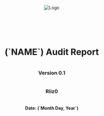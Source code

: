 <!DOCTYPE html>
<html>
<head>
<style>
    .full-page {
        width:  100%;
        height:  100vh; /* This will make the div take up the full viewport height */
        display: flex;
        flex-direction: column;
        justify-content: center;
        align-items: center;
    }
    .full-page img {
        max-width:  200;
        max-height:  200;
        margin-bottom: 5rem;
    }
    .full-page div{
        display: flex;
        flex-direction: column;
        justify-content: center;
        align-items: center;
    }
</style>
</head>
<body>
<div class="full-page">
    <img src="./501stAudits.png" alt="Logo">
    <div>
    <h1> (`NAME`) Audit Report</h1>
    <h3>Version 0.1</h2>
    <h3>Riiz0</h3>
    <h4>Date: (`Month Day, Year`)</h4>
    </div>
    
</div>

</body>
</html>

<!-- report starts here! -->
# `<Name> Audit Report`

Prepared by:
- Shawn Rizo

Lead Auditor(s):
- Shawn Rizo

Assisting Auditors:
- None

<div style="page-break-after: always;"></div>

# Table of Contents
- [`<Name> Audit Report`](#name-audit-report)
- [Table of Contents](#table-of-contents)
- [About Shawn Rizo](#about-shawn-rizo)
- [Disclaimer](#disclaimer)
- [Risk Classification](#risk-classification)
- [Audit Details](#audit-details)
  - [Scope](#scope)
- [Protocol Summary](#protocol-summary)
  - [Roles](#roles)
- [Executive Summary](#executive-summary)
  - [Issues found](#issues-found)
- [Findings](#findings)
  - [Critical](#critical)
    - [\[C-1\] `<Title>&<What it does>`](#c-1-titlewhat-it-does)
- [Findings](#findings-1)
  - [High](#high)
    - [\[H-1\] `<Title>&<What it does>`](#h-1-titlewhat-it-does)
  - [Medium](#medium)
    - [\[M-1\] `<Title>&<What it does>`](#m-1-titlewhat-it-does)
  - [Low](#low)
    - [\[L-1\] `<Title>&<What it does>`](#l-1-titlewhat-it-does)
  - [Informational](#informational)
    - [\[I-1\] `<Title>&<What it does>`](#i-1-titlewhat-it-does)
  - [Gas](#gas)
    - [\[G-1\] `<Title>&<What it does>`](#g-1-titlewhat-it-does)

<div style="page-break-after: always;"></div>


# About Shawn Rizo

I am a seasoned Smart Contract Engineer, adept at utilizing agile methodologies to deliver comprehensive insights and high-level overviews of blockchain projects. Specialized in developing and deploying decentralized applications (DApps) on Ethereum and EVM compatible chains. Expertise in Solidity, and security auditing, leading to a significant reduction in vulnerabilities through the strategic use of Foundry and Security Tools like Slither and Aderyn.

# Disclaimer

The Riiz0 team makes all effort to find as many vulnerabilities in the code in the given time period, but holds no responsibilities for the the findings provided in this document. A security audit by the team is not an endorsement of the underlying business or product. The audit was time-boxed and the review of the code was solely on the security aspects of the solidity implementation of the contracts.

# Risk Classification

|            |        | Impact |        |     |
| ---------- | ------ | ------ | ------ | --- |
|            |        | High   | Medium | Low |
|            | High   | H      | H/M    | M   |
| Likelihood | Medium | H/M    | M      | M/L |
|            | Low    | M      | M/L    | L   |

We use the [CodeHawks](https://docs.codehawks.com/hawks-auditors/how-to-evaluate-a-finding-severity) severity matrix to determine severity. See the documentation for more details.

# Audit Details 

The findings described in this document correspond the following commit hash:
```
```

## Scope 

```
```

# Protocol Summary 

<`Short Summary`>

## Roles

- <`Name of Role`>: <`Description`>

# Executive Summary
## Issues found

| Severity | Number of issues found |
| -------- | ---------------------- |
| Critical | 0                      |
| High     | 0                      |
| Medium   | 0                      |
| Low      | 0                      |
| Info     | 0                      |
| Gas      | 0                      |
| Total    | 0                      |

# Findings
## Critical
### [C-1] `<Title>&<What it does>`

**Summary:**
**Vulnerability Details:**
**Impact:**
**Proof of Concept:**
**Recommended Mitigation:**


# Findings
## High
### [H-1] `<Title>&<What it does>`

**Summary:**
**Vulnerability Details:**
**Impact:**
**Proof of Concept:**
**Recommended Mitigation:**


## Medium
### [M-1] `<Title>&<What it does>`

**Summary:**
**Vulnerability Details:**
**Impact:**
**Proof of Concept:**
**Recommended Mitigation:**


## Low 
### [L-1] `<Title>&<What it does>`

**Summary:**
**Vulnerability Details:**
**Impact:**
**Proof of Concept:**
**Recommended Mitigation:**


## Informational
### [I-1] `<Title>&<What it does>`

**Summary:**
**Vulnerability Details:**
**Impact:**
**Recommended Mitigation:**


## Gas 
### [G-1] `<Title>&<What it does>`

**Summary:**
**Vulnerability Details:**
**Impact:**
**Recommended Mitigation:**